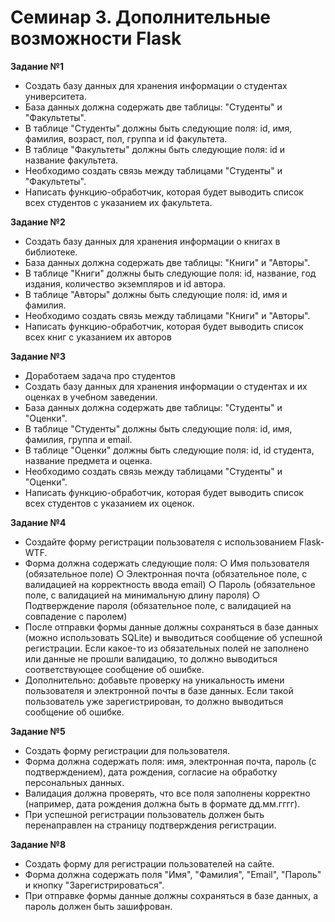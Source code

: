 #  **Семинар 3. Дополнительные возможности Flask**

**Задание №1**
* Создать базу данных для хранения информации о студентах университета.
* База данных должна содержать две таблицы: "Студенты" и "Факультеты".
* В таблице "Студенты" должны быть следующие поля: id, имя, фамилия, возраст, пол, группа и id факультета.
* В таблице "Факультеты" должны быть следующие поля: id и название факультета.
* Необходимо создать связь между таблицами "Студенты" и "Факультеты".
* Написать функцию-обработчик, которая будет выводить список всех студентов с указанием их факультета.

**Задание №2**
* Создать базу данных для хранения информации о книгах в библиотеке.
* База данных должна содержать две таблицы: "Книги" и "Авторы".
* В таблице "Книги" должны быть следующие поля: id, название, год издания, количество экземпляров и id автора.
* В таблице "Авторы" должны быть следующие поля: id, имя и фамилия.
* Необходимо создать связь между таблицами "Книги" и "Авторы".
* Написать функцию-обработчик, которая будет выводить список всех книг с указанием их авторов

**Задание №3**

* Доработаем задача про студентов
* Создать базу данных для хранения информации о студентах и их оценках в  учебном заведении.
* База данных должна содержать две таблицы: "Студенты" и "Оценки".
* В таблице "Студенты" должны быть следующие поля: id, имя, фамилия, группа и email.
* В таблице "Оценки" должны быть следующие поля: id, id студента, название предмета и оценка.
* Необходимо создать связь между таблицами "Студенты" и "Оценки".
* Написать функцию-обработчик, которая будет выводить список всех студентов с указанием их оценок.

**Задание №4**
* Создайте форму регистрации пользователя с использованием Flask-WTF.
* Форма должна содержать следующие поля:
○ Имя пользователя (обязательное поле)
○ Электронная почта (обязательное поле, с валидацией на корректность ввода email)
○ Пароль (обязательное поле, с валидацией на минимальную длину пароля)
○ Подтверждение пароля (обязательное поле, с валидацией на совпадение с паролем)
* После отправки формы данные должны сохраняться в базе данных (можно использовать SQLite)
и выводиться сообщение об успешной регистрации. Если какое-то из обязательных полей не
заполнено или данные не прошли валидацию, то должно выводиться соответствующее
сообщение об ошибке.
* Дополнительно: добавьте проверку на уникальность имени пользователя и электронной почты в
базе данных. Если такой пользователь уже зарегистрирован, то должно выводиться сообщение
об ошибке.

**Задание №5**

*  Создать форму регистрации для пользователя.
*  Форма должна содержать поля: имя, электронная почта,  пароль (с подтверждением), дата рождения, согласие на
обработку персональных данных.
*  Валидация должна проверять, что все поля заполнены  корректно (например, дата рождения должна быть в
формате дд.мм.гггг).
*  При успешной регистрации пользователь должен быть  перенаправлен на страницу подтверждения регистрации.

**Задание №8**

*  Создать форму для регистрации пользователей на сайте.
*  Форма должна содержать поля "Имя", "Фамилия", "Email", "Пароль" и кнопку "Зарегистрироваться".
*  При отправке формы данные должны сохраняться в базе  данных, а пароль должен быть зашифрован.
